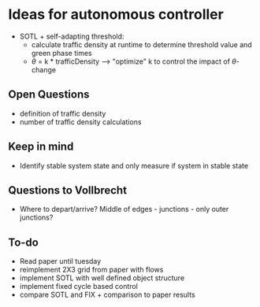 # Ideas for autonomous controller
* SOTL + self-adapting threshold:
  * calculate traffic density at runtime to determine threshold value and green phase times 
  * $\theta$ = k * trafficDensity --> "optimize" k to control the impact of $\theta$-change


## Open Questions
* definition of traffic density
* number of traffic density calculations


## Keep in mind
* Identify stable system state and only measure if system in stable state


## Questions to Vollbrecht
* Where to depart/arrive? Middle of edges - junctions - only outer junctions? 

## To-do
* Read paper until tuesday
* reimplement 2X3 grid from paper with flows
* implement SOTL with well defined object structure
* implement fixed cycle based control
* compare SOTL and FIX + comparison to paper results